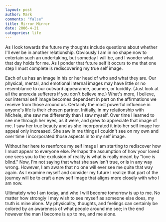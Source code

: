 ```yaml
--- 
layout: post
author: Mark
comments: "false"
title: Mirror Mirror
date: 2006-4-21
categories: life
---
```

As I look towards the future my thoughts include questions about whether I'll ever be in another relationship. Obviously I am in no shape now to entertain such an undertaking, but someday I will be, and I wonder what that day holds for me. As I ponder that future self it occurs to me that one step I must complete is rediscovering my true self image.

Each of us has an image in his or her head of who and what they are. Our physical, mental, and emotional internal images may have little or no resemblance to our outward appearance, acumen, or lucidity. (Just look at all the anorexia sufferers if you don't believe me.) What's more, I believe, our internal self image becomes dependent in part on the affirmations we receive from those around us. Certainly the most powerful influence in anyone's life is their chosen partner. Initially, in my relationship with Michele, she saw me differently than I saw myself. Over time I learned to see me through her eyes, as it were, and grew to appreciate that image of me. I saw her true beauty and as she incorporated it into her self image her appeal only increased. She saw in me things I couldn't see on my own and over time I incorporated those aspects in to my self image.

Without her here to reenforce my self image I am starting to rediscover how I must appear to everyone else. Perhaps the assumption of how your loved one sees you to the exclusion of reality is what is really meant by "love is blind." Now, I'm not saying that what she saw isn't true, or is in any way wrong. However, I am aware that no one will ever see me quite that way again. As I examine myself and consider my future I realize that part of the journey will be to craft a new self image that aligns more closely with who I am now.

Ultimately who I am today, and who I will become tomorrow is up to me. No matter how strongly I may wish to see myself as someone else does, my truth is mine alone. My physicality, thoughts, and feelings can certainly be colored by an awareness of what people around me see; in the end however the man I become is up to me, and me alone.
